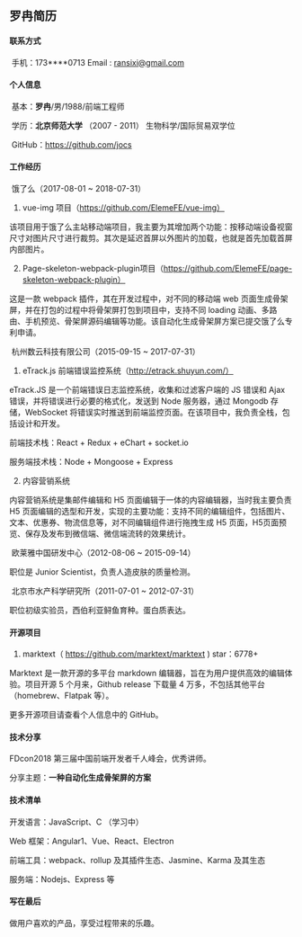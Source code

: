 ## 罗冉简历

#### 联系方式

​    手机：173****0713    Email : ransixi@gmail.com

#### 个人信息

​    基本：**罗冉**/男/1988/前端工程师

​    学历：**北京师范大学** （2007 - 2011） 生物科学/国际贸易双学位

​    GitHub：https://github.com/jocs

#### 工作经历

​    饿了么（2017-08-01 ~ 2018-07-31）

1. vue-img 项目（https://github.com/ElemeFE/vue-img）

该项目用于饿了么主站移动端项目，我主要为其增加两个功能：按移动端设备视窗尺寸对图片尺寸进行裁剪。其次是延迟首屏以外图片的加载，也就是首先加载首屏内部图片。

2. Page-skeleton-webpack-plugin项目（https://github.com/ElemeFE/page-skeleton-webpack-plugin）

这是一款 webpack 插件，其在开发过程中，对不同的移动端 web 页面生成骨架屏，并在打包的过程中将骨架屏打包到项目中，支持不同 loading 动画、多路由、手机预览、骨架屏源码编辑等功能。该自动化生成骨架屏方案已提交饿了么专利申请。

​    杭州数云科技有限公司（2015-09-15 ~ 2017-07-31）

1. eTrack.js 前端错误监控系统（http://etrack.shuyun.com/）

eTrack.JS 是一个前端错误日志监控系统，收集和过滤客户端的 JS 错误和 Ajax 错误，并将错误进行必要的格式化，发送到 Node 服务器，通过 Mongodb 存储，WebSocket 将错误实时推送到前端监控页面。在该项目中，我负责全栈，包括设计和开发。

 前端技术栈：React + Redux + eChart + socket.io

服务端技术栈：Node + Mongoose + Express

2. 内容营销系统

内容营销系统是集邮件编辑和 H5 页面编辑于一体的内容编辑器，当时我主要负责 H5 页面编辑的选型和开发，实现的主要功能：支持不同的编辑组件，包括图片、文本、优惠券、物流信息等，对不同编辑组件进行拖拽生成 H5 页面，H5页面预览、保存及发布到微信端、微信端流转的效果统计。

​    欧莱雅中国研发中心（2012-08-06 ~ 2015-09-14）

职位是 Junior Scientist，负责人造皮肤的质量检测。

​    北京市水产科学研究所（2011-07-01 ~ 2012-07-31）

职位初级实验员，西伯利亚鲟鱼育种。蛋白质表达。

#### 开源项目

1. marktext（ https://github.com/marktext/marktext )  star：6778+

Marktext 是一款开源的多平台 markdown 编辑器，旨在为用户提供高效的编辑体验。项目开源 5 个月来，Github release 下载量 4 万多，不包括其他平台（homebrew、Flatpak 等）。

更多开源项目请查看个人信息中的 GitHub。

#### 技术分享

FDcon2018 第三届中国前端开发者千人峰会，优秀讲师。

分享主题：**一种自动化生成骨架屏的方案**

#### 技术清单

开发语言：JavaScript、C （学习中）

Web 框架：Angular1、Vue、React、Electron

前端工具：webpack、rollup 及其插件生态、Jasmine、Karma 及其生态

服务端：Nodejs、Express 等

#### 写在最后

做用户喜欢的产品，享受过程带来的乐趣。

​    
